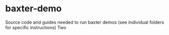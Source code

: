 # baxter-demo
Source code and guides needed to run baxter demos
(see individual folders for specific instructions)
Two
